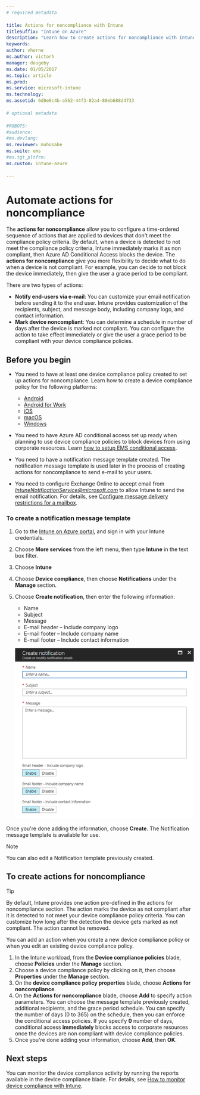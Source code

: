 ```yaml
---
# required metadata

title: Actions for noncompliance with Intune
titleSuffix: "Intune on Azure"
description: "Learn how to create actions for noncompliance with Intune"
keywords:
author: vhorne
ms.author: victorh
manager: dougeby
ms.date: 01/05/2017
ms.topic: article
ms.prod:
ms.service: microsoft-intune
ms.technology:
ms.assetid: 6d0e0c4b-a562-44f3-82a4-80eb688d4733

# optional metadata

#ROBOTS:
#audience:
#ms.devlang:
ms.reviewer: muhosabe
ms.suite: ems
#ms.tgt_pltfrm:
ms.custom: intune-azure

---
```


# Automate actions for noncompliance

The **actions for noncompliance** allow you to configure a time-ordered sequence of actions that are applied to devices that don't meet the compliance policy criteria. By default, when a device is detected to not meet the compliance policy criteria, Intune immediately marks it as non compliant, then Azure AD Conditional Access blocks the device. The **actions for noncompliance** give you more flexibility to decide what to do when a device is not compliant. For example, you can decide to not block the device immediately, then give the user a grace period to be compliant.

There are two types of actions:

-   **Notify end-users via e-mail**: You can customize your email notification before sending it to the end user. Intune provides customization of the recipients, subject, and message body, including company logo, and contact information.
-   **Mark device noncompliant**: You can determine a schedule in number of days after the device is marked not compliant. You can configure the action to take effect immediately or give the user a grace period to be compliant with your device compliance policies.

## Before you begin

- You need to have at least one device compliance policy created to set up actions for noncompliance. Learn how to create a device compliance policy for the following platforms:

    -   [Android](compliance-policy-create-android.md)
    -   [Android for Work](compliance-policy-create-android-for-work.md)
    -   [iOS](compliance-policy-create-ios.md)
    -   [macOS](compliance-policy-create-mac-os.md)
    -   [Windows](compliance-policy-create-windows.md)

- You need to have Azure AD conditional access set up ready when planning to use device compliance policies to block devices from using corporate resources. Learn [how to setup EMS conditional access](https://docs.microsoft.com/azure/active-directory/active-directory-conditional-access).

- You need to have a notification message template created. The notification message template is used later in the process of creating actions for noncompliance to send e-mail to your users.

- You need to configure Exchange Online to accept email from *IntuneNotificationService@microsoft.com* to allow Intune to send the email notification. For details, see [Configure message delivery restrictions for a mailbox](https://technet.microsoft.com/library/bb397214(v=exchg.160).aspx).

### To create a notification message template

1. Go to the [Intune on Azure portal](https://portal.azure.com), and sign in with your Intune credentials.
2. Choose **More services** from the left menu, then type **Intune** in the text box filter.
3. Choose **Intune**
4. Choose **Device compliance**, then choose **Notifications** under the **Manage** section.
5. Choose **Create notification**, then enter the following information:
    - Name
    - Subject
    - Message
    - E-mail header – Include company logo
    - E-mail footer – Include company name
    - E-mail footer – Include contact information

   ![notification message template example](./media/actionsfornoncompliance-1.PNG)

Once you're done adding the information, choose **Create**. The Notification message template is available for use.

> [!NOTE]
> You can also edit a Notification template previously created.

## To create actions for noncompliance

> [!TIP]
> By default, Intune provides one action pre-defined in the actions for noncompliance section. The action marks the device as not compliant after it is detected to not meet your device compliance policy criteria. You can customize how long after the detection the device gets marked as not compliant. The action cannot be removed.

You can add an action when you create a new device compliance policy or when you edit an existing device compliance policy.

1.  In the Intune workload, from the **Device compliance policies** blade, choose **Policies** under the **Manage** section.
2.  Choose a device compliance policy by clicking on it, then choose **Properties** under the **Manage** section.
3.  On the **device compliance policy properties** blade, choose **Actions for noncompliance**.
4.  On the **Actions for noncompliance** blade, choose **Add** to specify action parameters. You can choose the message template previously created, additional recipients, and the grace period schedule. You can specify the number of days (0 to 365) on the schedule, then you can enforce the conditional access policies. If you specify **0** number of days, conditional access **immediately** blocks access to corporate resources once the devices are non compliant with device compliance policies.
5.  Once you're done adding your information, choose **Add**, then **OK**.

## Next steps
You can monitor the device compliance activity by running the reports available in the device compliance blade. For details, see [How to monitor device compliance with Intune](device-compliance-monitor.md).
